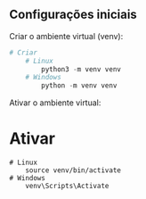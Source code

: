 ## Configurações iniciais

Criar o ambiente virtual (venv):

```python
# Criar
	# Linux
		python3 -m venv venv
	# Windows
		python -m venv venv
```

Ativar o ambiente virtual:

# Ativar
	# Linux
		source venv/bin/activate
	# Windows
		venv\Scripts\Activate
